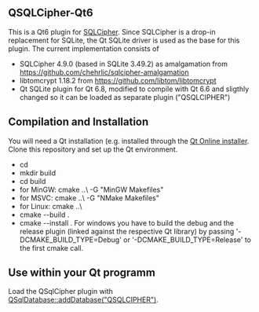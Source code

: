 ## QSQLCipher-Qt6

This is a Qt6 plugin for [SQLCipher](https://www.zetetic.net/sqlcipher). Since SQLCipher is a drop-in replacement for SQLite, the Qt SQLite driver is
used as the base for this plugin.
The current implementation consists of
  * SQLCipher 4.9.0 (based in SQLite 3.49.2) as amalgamation from https://github.com/chehrlic/sqlcipher-amalgamation
  * libtomcrypt 1.18.2 from https://github.com/libtom/libtomcrypt
  * Qt SQLite plugin for Qt 6.8, modified to compile with Qt 6.6 and sligthly changed so it can be loaded as separate plugin ("QSQLCIPHER")
  
## Compilation and Installation

You will need a Qt installation (e.g. installed through the [Qt Online installer](https://download.qt.io/official_releases/online_installers).
Clone this repository and set up the Qt environment.
  * cd <cloned QSQLCipher directory>
  * mkdir build
  * cd build
  * for MinGW: cmake ..\ -G "MinGW Makefiles"
  * for MSVC: cmake ..\ -G "NMake Makefiles"
  * for Linux: cmake ..\
  * cmake --build .
  * cmake --install .
For windows you have to build the debug and the release plugin (linked against the respective Qt library) by passing '-DCMAKE_BUILD_TYPE=Debug'
or '-DCMAKE_BUILD_TYPE=Release' to the first cmake call.
  
## Use within your Qt programm
Load the QSqlCipher plugin with [QSqlDatabase::addDatabase("QSQLCIPHER")](https://doc.qt.io/qt-6/qsqldatabase.html#addDatabase).
